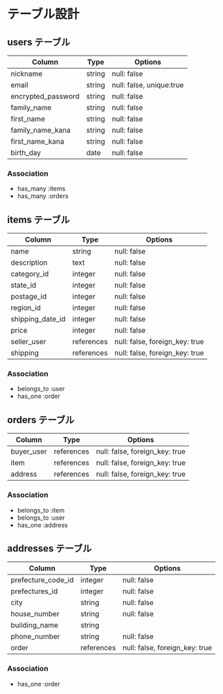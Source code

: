 # テーブル設計

## users テーブル

| Column                | Type   | Options                  |
| --------------------- | ------ | ------------------------ |
| nickname              | string | null: false              |
| email                 | string | null: false, unique:true |
| encrypted_password    | string | null: false              |
| family_name           | string | null: false              |
| first_name            | string | null: false              |
| family_name_kana      | string | null: false              |
| first_name_kana       | string | null: false              |
| birth_day             | date   | null: false              |

### Association

- has_many :items
- has_many :orders

## items テーブル

| Column           | Type       | Options                        |
| ---------------- | ---------- | ------------------------------ |
| name             | string     | null: false                    |
| description      | text       | null: false                    |
| category_id      | integer    | null: false                    |
| state_id         | integer    | null: false                    |
| postage_id       | integer    | null: false                    |
| region_id        | integer    | null: false                    |
| shipping_date_id | integer    | null: false                    |
| price            | integer    | null: false                    |
| seller_user      | references | null: false, foreign_key: true |
| shipping         | references | null: false, foreign_key: true |

### Association

- belongs_to :user
- has_one :order

## orders テーブル

| Column     | Type       | Options                        |
| ---------  | ---------- | ------------------------------ |
| buyer_user | references | null: false, foreign_key: true |
| item       | references | null: false, foreign_key: true |
| address    | references | null: false, foreign_key: true |

### Association

- belongs_to :item
- belongs_to :user
- has_one :address

## addresses テーブル

| Column             | Type       | Options                        |
| -----------------  | ---------- | ------------------------------ |
| prefecture_code_id | integer    | null: false                    |
| prefectures_id     | integer    | null: false                    |
| city               | string     | null: false                    |
| house_number       | string     | null: false                    |
| building_name      | string     |                                |
| phone_number       | string     | null: false                    |
| order              | references | null: false, foreign_key: true |

### Association

- has_one :order